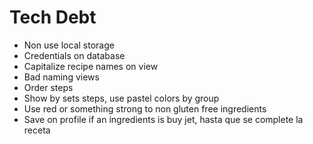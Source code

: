 Tech Debt
================================================================================

  - Non use local storage 
  - Credentials on database
  - Capitalize recipe names on view
  - Bad naming views
  - Order steps
  - Show by sets steps, use pastel colors by group
  - Use red or something strong to non gluten free ingredients 
  - Save on profile if an ingredients is buy jet, hasta que se complete la receta
